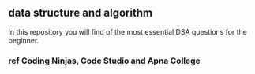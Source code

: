
## data structure and algorithm

In this repository you will find of the most essential DSA questions for the beginner.

### ref Coding Ninjas, Code Studio and Apna College

